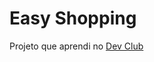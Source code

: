 <h1>Easy Shopping</h1>

<p>Projeto que aprendi no <a href="https://aulas.devclub.com.br/m/home">Dev Club</a></p>
